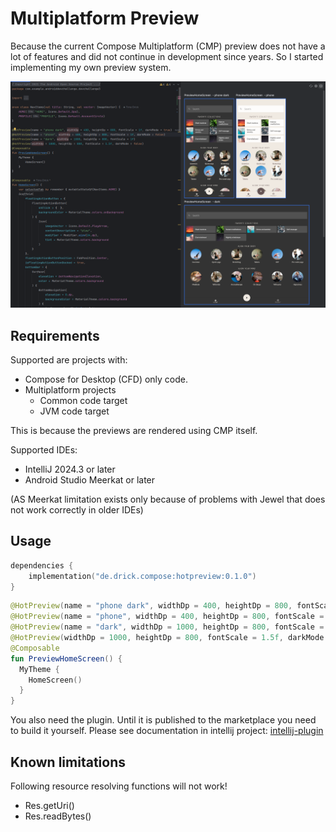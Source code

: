 # Multiplatform Preview

Because the current Compose Multiplatform (CMP) preview does not have a lot of features and did not continue in development since years. So I started implementing my own preview system.

![](screenshots/compose_dev_challenge_home_screen.png)

## Requirements

Supported are projects with:

- Compose for Desktop (CFD) only code.
- Multiplatform projects
    - Common code target
    - JVM code target

This is because the previews are rendered using CMP itself.

Supported IDEs:

- IntelliJ 2024.3 or later
- Android Studio Meerkat or later

(AS Meerkat limitation exists only because of problems with Jewel that does not work correctly in older IDEs)

## Usage

```kotlin
dependencies {
    implementation("de.drick.compose:hotpreview:0.1.0")
}
```

```kotlin
@HotPreview(name = "phone dark", widthDp = 400, heightDp = 800, fontScale = 1f, darkMode = true)
@HotPreview(name = "phone", widthDp = 400, heightDp = 800, fontScale = 1.5f, darkMode = false)
@HotPreview(name = "dark", widthDp = 1000, heightDp = 800, fontScale = 1f)
@HotPreview(widthDp = 1000, heightDp = 800, fontScale = 1.5f, darkMode = false)
@Composable
fun PreviewHomeScreen() {
  MyTheme {
    HomeScreen()
  }
}
```

You also need the plugin. Until it is published to the marketplace you need to build it yourself.
Please see documentation in intellij project:
[intellij-plugin](intellij-plugin/README.md)

## Known limitations

Following resource resolving functions will not work!

- Res.getUri()
- Res.readBytes()

